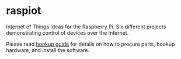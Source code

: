 # raspiot
Internet of Things Ideas for the Raspberry Pi.  Six different projects demonstrating control of devices over the Internet.

Please read <a href="./docs/setting_up_raspberry_pi_for_iot.pdf">hookup guide</a> for details on how to procure parts, hookup hardware, and install the software.


